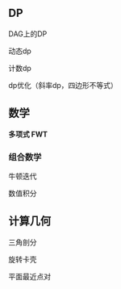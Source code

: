 ## DP

DAG上的DP

动态dp

计数dp

dp优化（斜率dp，四边形不等式）



## 数学

**多项式 FWT**

### 组合数学

牛顿迭代

数值积分



## 计算几何

三角剖分

旋转卡壳

平面最近点对

